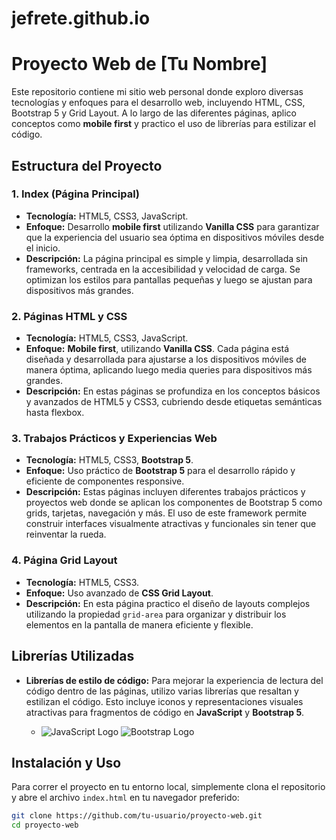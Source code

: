 # jefrete.github.io

# Proyecto Web de [Tu Nombre]

Este repositorio contiene mi sitio web personal donde exploro diversas tecnologías y enfoques para el desarrollo web, incluyendo HTML, CSS, Bootstrap 5 y Grid Layout. A lo largo de las diferentes páginas, aplico conceptos como **mobile first** y practico el uso de librerías para estilizar el código.

## Estructura del Proyecto

### 1. **Index (Página Principal)**
- **Tecnología:** HTML5, CSS3, JavaScript.
- **Enfoque:** Desarrollo **mobile first** utilizando **Vanilla CSS** para garantizar que la experiencia del usuario sea óptima en dispositivos móviles desde el inicio.
- **Descripción:** La página principal es simple y limpia, desarrollada sin frameworks, centrada en la accesibilidad y velocidad de carga. Se optimizan los estilos para pantallas pequeñas y luego se ajustan para dispositivos más grandes.

### 2. **Páginas HTML y CSS**
- **Tecnología:** HTML5, CSS3, JavaScript.
- **Enfoque:** **Mobile first**, utilizando **Vanilla CSS**. Cada página está diseñada y desarrollada para ajustarse a los dispositivos móviles de manera óptima, aplicando luego media queries para dispositivos más grandes.
- **Descripción:** En estas páginas se profundiza en los conceptos básicos y avanzados de HTML5 y CSS3, cubriendo desde etiquetas semánticas hasta flexbox.

### 3. **Trabajos Prácticos y Experiencias Web**
- **Tecnología:** HTML5, CSS3, **Bootstrap 5**.
- **Enfoque:** Uso práctico de **Bootstrap 5** para el desarrollo rápido y eficiente de componentes responsive.
- **Descripción:** Estas páginas incluyen diferentes trabajos prácticos y proyectos web donde se aplican los componentes de Bootstrap 5 como grids, tarjetas, navegación y más. El uso de este framework permite construir interfaces visualmente atractivas y funcionales sin tener que reinventar la rueda.

### 4. **Página Grid Layout**
- **Tecnología:** HTML5, CSS3.
- **Enfoque:** Uso avanzado de **CSS Grid Layout**.
- **Descripción:** En esta página practico el diseño de layouts complejos utilizando la propiedad `grid-area` para organizar y distribuir los elementos en la pantalla de manera eficiente y flexible.

## Librerías Utilizadas

- **Librerías de estilo de código:** Para mejorar la experiencia de lectura del código dentro de las páginas, utilizo varias librerías que resaltan y estilizan el código. Esto incluye iconos y representaciones visuales atractivas para fragmentos de código en **JavaScript** y **Bootstrap 5**.

  - ![JavaScript Logo](https://img.icons8.com/color/48/000000/javascript.png) ![Bootstrap Logo](https://img.icons8.com/color/48/000000/bootstrap.png)

## Instalación y Uso

Para correr el proyecto en tu entorno local, simplemente clona el repositorio y abre el archivo `index.html` en tu navegador preferido:

```bash
git clone https://github.com/tu-usuario/proyecto-web.git
cd proyecto-web
